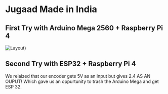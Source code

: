 # Jugaad Made in India


## First Try with Arduino Mega 2560 + Raspberry Pi 4

![Layout](https://github.com/T-Z-N/Jugaad/blob/master/Encoder%2CDriver%2CArduino%2CBreadboard.png))

## Second Try with ESP32 + Raspberry Pi 4

We relaized that our encoder gets 5V as an input but gives 2.4 AS AN OUPUT! Which gave us an oppurtunity to trash the Arduino Mega and get ESP 32.


